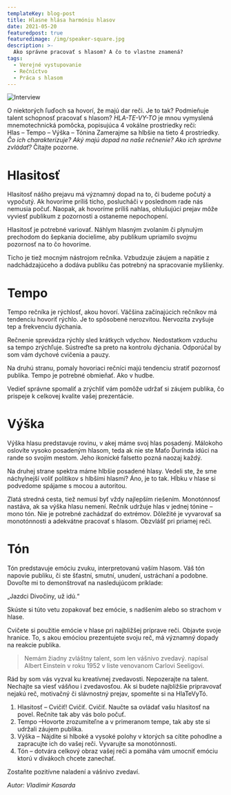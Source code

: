 ```yaml
---
templateKey: blog-post
title: Hlasne hlása harmóniu hlasov
date: 2021-05-20
featuredpost: true
featuredimage: /img/speaker-square.jpg
description: >-
  Ako správne pracovať s hlasom? A čo to vlastne znamená?
tags:
  - Verejné vystupovanie
  - Rečníctvo
  - Práca s hlasom
---
```

![Interview](/img/blog-index-wide.jpg)

O niektorých ľuďoch sa hovorí, že majú dar reči. Je to tak? Podmieňuje talent schopnosť pracovať s hlasom? 
_HLA-TE-VY-TO_
je mnou vymyslená mnemotechnická pomôcka, popisujúca 4 vokálne prostriedky reči:  
Hlas – Tempo – Výška – Tónina 
Zamerajme sa hlbšie na tieto 4 prostriedky. *Čo ich charakterizuje? Aký majú dopad na naše rečnenie? Ako ich správne zvládať?* Čítajte pozorne. 

# Hlasitosť
Hlasitosť nášho prejavu má významný dopad na to, či budeme počutý a vypočutý. Ak hovoríme príliš ticho, poslucháči v poslednom rade nás nemusia počuť. Naopak, ak hovoríme príliš nahlas, ohlušujúci prejav môže vyviesť publikum z pozornosti a ostaneme nepochopení. 

Hlasitosť je potrebné variovať. Náhlym hlasným zvolaním či plynulým prechodom do šepkania docielime, aby publikum upriamilo svojmu pozornosť na to čo hovoríme. 

Ticho je tiež mocným nástrojom rečníka. Vzbudzuje záujem a napätie z nadchádzajúceho a dodáva publiku čas potrebný na spracovanie myšlienky.

# Tempo
Tempo rečníka je rýchlosť, akou hovorí. Väčšina začínajúcich rečníkov má tendenciu hovoriť rýchlo. Je to spôsobené nerozvitou. Nervozita zvyšuje tep a frekvenciu dýchania. 

Rečnenie sprevádza rýchly sled krátkych vdychov. Nedostatkom vzduchu sa tempo zrýchľuje. Sústreďte sa preto na kontrolu dýchania. Odporúčal by som vám dychové cvičenia a pauzy. 

Na druhú stranu, pomaly hovoriaci rečníci majú tendenciu stratiť pozornosť publika. Tempo je potrebné obmieňať. Ako v hudbe.

Vedieť správne spomaliť a zrýchliť vám pomôže udržať si záujem publika, čo prispeje k celkovej kvalite vašej prezentácie.

# Výška
Výška hlasu predstavuje rovinu, v akej máme svoj hlas posadený. Málokoho oslovíte vysoko posadeným hlasom, teda ak nie ste Maťo Ďurinda idúci na rande so svojím mestom. Jeho ikonické falsetto pozná naozaj každý. 

Na druhej strane spektra máme hlbšie posadené hlasy. Vedeli ste, že sme náchylnejší voliť politikov s hlbšími hlasmi? Áno, je to tak. Hĺbku v hlase si podvedome spájame s mocou a autoritou. 

Zlatá stredná cesta, tiež nemusí byť vždy najlepším riešením. Monotónnosť nastáva, ak sa výška hlasu nemení. Rečník udržuje hlas v jednej tónine – mono tón. Nie je potrebné zachádzať do extrémov. Dôležité je vyvarovať sa monotónnosti a adekvátne pracovať s hlasom. Obzvlášť pri priamej reči. 

# Tón 
Tón predstavuje emóciu zvuku, interpretovanú vaším hlasom. Váš tón napovie publiku, či ste šťastní, smutní, unudení, ustráchaní a podobne. Dovoľte mi to demonštrovať na nasledujúcom príklade:

„Jazdci Divočiny, už idú.“ 

Skúste si túto vetu zopakovať bez emócie, s nadšením alebo so strachom v hlase.  

Cvičete si použitie emócie v hlase pri najbližšej príprave reči. Objavte svoje hranice. To, s akou emóciou prezentujete svoju reč, má významný dopady na reakcie publika. 

> Nemám žiadny zvláštny talent, som len vášnivo zvedavý.
napísal Albert Einstein v roku 1952 v liste venovanom Carlovi Seeligovi. 

Rád by som vás vyzval ku kreatívnej zvedavosti. Nepozerajte na talent. Nechajte sa viesť vášňou i zvedavosťou. Ak si budete najbližšie pripravovať nejakú reč, motivačný či slávnostný prejav, spomeňte si na HlaTeVyTó.
1.	Hlasitosť – Cvičiť! Cvičiť. Cvičiť. Naučte sa ovládať vašu hlasitosť na povel. Rečnite tak aby vás bolo počuť.
2.	Tempo –Hovorte zrozumiteľne a v primeranom tempe, tak aby ste si udržali záujem publika. 
3.	Výška – Nájdite si hlboké a vysoké polohy v ktorých sa cítite pohodlne a zapracujte ich do vašej reči. Vyvarujte sa monotónnosti.
4.	Tón – dotvára celkový obraz vašej reči a pomáha vám umocniť emóciu ktorú v divákoch chcete zanechať.

Zostaňte pozitívne naladení a vášnivo zvedaví. 

*Autor: Vladimír Kasarda*
